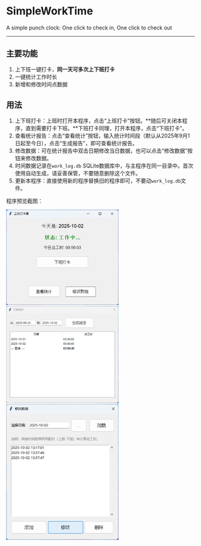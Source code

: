 # SimpleWorkTime
A simple punch clock: One click to check in, One click to check out

------
## 主要功能
1. 上下班一键打卡，**同一天可多次上下班打卡**
2. 一键统计工作时长
3. 新增和修改时间点数据

## 用法
1. 上下班打卡：上班时打开本程序，点击“上班打卡”按钮。**随后可关闭本程序，直到需要打卡下班。**下班打卡同理，打开本程序，点击“下班打卡”。
2. 查看统计报告：点击“查看统计”按钮，输入统计时间段（默认从2025年9月1日起至今日），点击“生成报告”，即可查看统计报告。
3. 修改数据：可在统计报告中双击日期修改当日数据，也可以点击“修改数据”按钮来修改数据。
4. 时间数据记录在```work_log.db``` SQLite数据库中，与主程序在同一目录中。首次使用自动生成，请妥善保管，不要随意删除这个文件。
5. 更新本程序：直接使用新的程序替换旧的程序即可，不要动```work_log.db```文件。

程序预览截图：

<img src="img/main_window.png" width="300">
<img src="img/statistics_window.png" width="300">
<img src="img/alt_window.png" width="300">